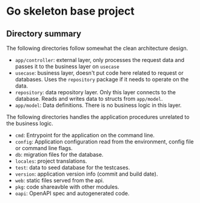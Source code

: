# Go skeleton base project

## Directory summary

The following directories follow somewhat the clean architecture design.

* `app/controller`: external layer, only processes the request data and passes it to the business layer on `usecase`
* `usecase`: business layer, doesn't put code here related to request or databases. Uses the `repository` package
if it needs to operate on the data.
* `repository`: data repository layer. Only this layer connects to the database. Reads and writes data to structs from
  `app/model`.
* `app/model`: Data definitions. There is no business logic in this layer.

The following directories handles the application procedures unrelated to the business logic.

* `cmd`: Entrypoint for the application on the command line.
* `config`: Application configuration read from the environment, config file or command line flags.
* `db`: migration files for the database.
* `locales`: project translations.
* `test`: data to seed database for the testcases.
* `version`: application version info (commit and build date).
* `web`: static files served from the api.
* `pkg`: code shareavble with other modules.
* `oapi`: OpenAPI spec and autogenerated code.